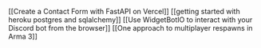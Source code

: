 [[Create a Contact Form with FastAPI on Vercel]]
[[getting started with heroku postgres and sqlalchemy]]
[[Use WidgetBotIO to interact with your Discord bot from the browser]]
[[One approach to multiplayer respawns in Arma 3]]